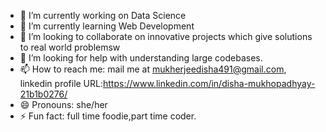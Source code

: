 





- 🔭 I’m currently working on  Data Science 
- 🌱 I’m currently learning Web Development
- 👯 I’m looking to collaborate on innovative projects which give solutions to real world problemsw
- 🤔 I’m looking for help with understanding large codebases.
- 📫 How to reach me: mail me at mukherjeedisha491@gmail.com, linkedin profile URL:https://www.linkedin.com/in/disha-mukhopadhyay-21b1b0276/
- 😄 Pronouns: she/her
- ⚡ Fun fact: full time foodie,part time coder.

